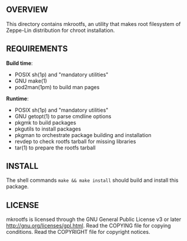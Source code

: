 OVERVIEW
--------
This directory contains mkrootfs, an utility that makes root
filesystem of Zeppe-Lin distribution for chroot installation.


REQUIREMENTS
------------
**Build time**:
- POSIX sh(1p) and "mandatory utilities"
- GNU make(1)
- pod2man(1pm) to build man pages

**Runtime**:
- POSIX sh(1p) and "mandatory utilities"
- GNU getopt(1) to parse cmdline options
- pkgmk to build packages
- pkgutils to install packages
- pkgman to orchestrate package building and installation
- revdep to check rootfs tarball for missing libraries
- tar(1) to prepare the rootfs tarball


INSTALL
-------
The shell commands `make && make install` should build and install
this package.


LICENSE
-------
mkrootfs is licensed through the GNU General Public License v3 or
later <http://gnu.org/licenses/gpl.html>.
Read the COPYING file for copying conditions.
Read the COPYRIGHT file for copyright notices.

